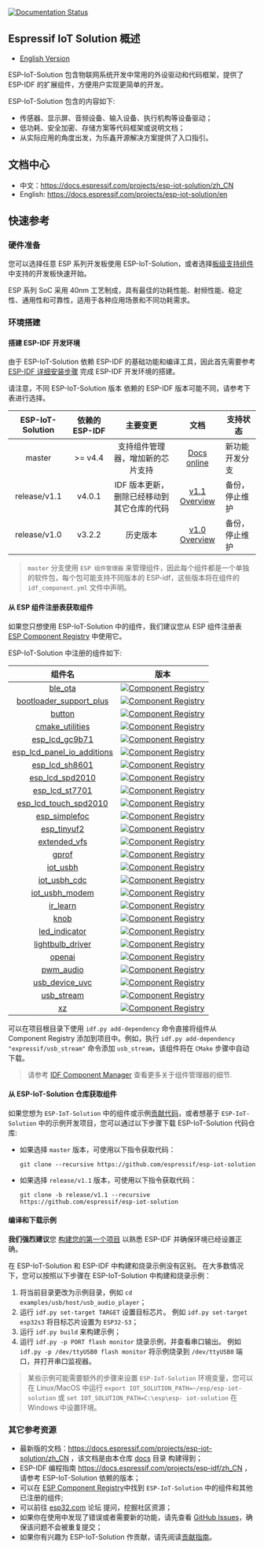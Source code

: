 [![Documentation Status](https://dl.espressif.com/AE/docs/docs_latest.svg)](https://docs.espressif.com/projects/esp-iot-solution/zh_CN)

## Espressif IoT Solution 概述

* [English Version](./README.md)

ESP-IoT-Solution 包含物联网系统开发中常用的外设驱动和代码框架，提供了 ESP-IDF 的扩展组件，方便用户实现更简单的开发。

ESP-IoT-Solution 包含的内容如下:

* 传感器、显示屏、音频设备、输入设备、执行机构等设备驱动；
* 低功耗、安全加密、存储方案等代码框架或说明文档；
* 从实际应用的角度出发，为乐鑫开源解决方案提供了入口指引。

## 文档中心

- 中文：https://docs.espressif.com/projects/esp-iot-solution/zh_CN
- English: https://docs.espressif.com/projects/esp-iot-solution/en

## 快速参考

### 硬件准备

您可以选择任意 ESP 系列开发板使用 ESP-IoT-Solution，或者选择[板级支持组件](./examples/common_components/boards)中支持的开发板快速开始。

ESP 系列 SoC 采用 40nm 工艺制成，具有最佳的功耗性能、射频性能、稳定性、通用性和可靠性，适用于各种应用场景和不同功耗需求。

### 环境搭建

#### 搭建 ESP-IDF 开发环境

由于 ESP-IoT-Solution 依赖 ESP-IDF 的基础功能和编译工具，因此首先需要参考 [ESP-IDF 详细安装步骤](https://docs.espressif.com/projects/esp-idf/zh_CN/latest/esp32/get-started/index.html#get-started-step-by-step) 完成 ESP-IDF 开发环境的搭建。

请注意，不同 ESP-IoT-Solution 版本 依赖的 ESP-IDF 版本可能不同，请参考下表进行选择。

| ESP-IoT-Solution | 依赖的 ESP-IDF |                  主要变更              |            文档              |        支持状态        |
| :--------------: | :------------: | :----------------------------------: |:------------------------------: | ---------------------- |
|      master      |   >= v4.4 |     支持组件管理器，增加新的芯片支持     | [Docs online](https://docs.espressif.com/projects/esp-iot-solution/zh_CN) | 新功能开发分支         |
|   release/v1.1   |     v4.0.1     | IDF 版本更新，删除已经移动到其它仓库的代码  | [v1.1 Overview](https://github.com/espressif/esp-iot-solution/tree/release/v1.1#esp32-iot-solution-overview) | 备份，停止维护 |
|   release/v1.0   |     v3.2.2     | 历史版本                               | [v1.0 Overview](https://github.com/espressif/esp-iot-solution/tree/release/v1.0#esp32-iot-solution-overview) | 备份，停止维护  |

> `master` 分支使用 `ESP 组件管理器` 来管理组件，因此每个组件都是一个单独的软件包，每个包可能支持不同版本的 ESP-idf，这些版本将在组件的 `idf_component.yml` 文件中声明。

#### 从 ESP 组件注册表获取组件

如果您只想使用 ESP-IoT-Solution 中的组件，我们建议您从 ESP 组件注册表 [ESP Component Registry](https://components.espressif.com/) 中使用它。

ESP-IoT-Solution 中注册的组件如下:

<center>

|                                                  组件名                                                  |                                                                                              版本                                                                                               |
| :------------------------------------------------------------------------------------------------------: | :---------------------------------------------------------------------------------------------------------------------------------------------------------------------------------------------: |
|                 [ble_ota](https://components.espressif.com/components/espressif/ble_ota)                 |                 [![Component Registry](https://components.espressif.com/components/espressif/ble_ota/badge.svg)](https://components.espressif.com/components/espressif/ble_ota)                 |
| [bootloader_support_plus](https://components.espressif.com/components/espressif/bootloader_support_plus) | [![Component Registry](https://components.espressif.com/components/espressif/bootloader_support_plus/badge.svg)](https://components.espressif.com/components/espressif/bootloader_support_plus) |
|                  [button](https://components.espressif.com/components/espressif/button)                  |                  [![Component Registry](https://components.espressif.com/components/espressif/button/badge.svg)](https://components.espressif.com/components/espressif/button)                  |
|         [cmake_utilities](https://components.espressif.com/components/espressif/cmake_utilities)         |         [![Component Registry](https://components.espressif.com/components/espressif/cmake_utilities/badge.svg)](https://components.espressif.com/components/espressif/cmake_utilities)         |
|            [esp_lcd_gc9b71](https://components.espressif.com/components/espressif/esp_lcd_gc9b71)            |            [![Component Registry](https://components.espressif.com/components/espressif/esp_lcd_gc9b71/badge.svg)](https://components.espressif.com/components/espressif/esp_lcd_gc9b71)            |
|            [esp_lcd_panel_io_additions](https://components.espressif.com/components/espressif/esp_lcd_panel_io_additions)            |            [![Component Registry](https://components.espressif.com/components/espressif/esp_lcd_panel_io_additions/badge.svg)](https://components.espressif.com/components/espressif/esp_lcd_panel_io_additions)            |
|            [esp_lcd_sh8601](https://components.espressif.com/components/espressif/esp_lcd_sh8601)            |            [![Component Registry](https://components.espressif.com/components/espressif/esp_lcd_sh8601/badge.svg)](https://components.espressif.com/components/espressif/esp_lcd_sh8601)            |
|            [esp_lcd_spd2010](https://components.espressif.com/components/espressif/esp_lcd_spd2010)            |            [![Component Registry](https://components.espressif.com/components/espressif/esp_lcd_spd2010/badge.svg)](https://components.espressif.com/components/espressif/esp_lcd_spd2010)            |
|            [esp_lcd_st7701](https://components.espressif.com/components/espressif/esp_lcd_st7701)            |            [![Component Registry](https://components.espressif.com/components/espressif/esp_lcd_st7701/badge.svg)](https://components.espressif.com/components/espressif/esp_lcd_st7701)            |
|            [esp_lcd_touch_spd2010](https://components.espressif.com/components/espressif/esp_lcd_touch_spd2010)            |            [![Component Registry](https://components.espressif.com/components/espressif/esp_lcd_touch_spd2010/badge.svg)](https://components.espressif.com/components/espressif/esp_lcd_touch_spd2010)            |
|              [esp_simplefoc](https://components.espressif.com/components/espressif/esp_simplefoc)              |              [![Component Registry](https://components.espressif.com/components/espressif/esp_simplefoc/badge.svg)](https://components.espressif.com/components/espressif/esp_simplefoc)              |
|              [esp_tinyuf2](https://components.espressif.com/components/espressif/esp_tinyuf2)              |              [![Component Registry](https://components.espressif.com/components/espressif/esp_tinyuf2/badge.svg)](https://components.espressif.com/components/espressif/esp_tinyuf2)              |
|            [extended_vfs](https://components.espressif.com/components/espressif/extended_vfs)            |            [![Component Registry](https://components.espressif.com/components/espressif/extended_vfs/badge.svg)](https://components.espressif.com/components/espressif/extended_vfs)            |
|                   [gprof](https://components.espressif.com/components/espressif/gprof)                   |                   [![Component Registry](https://components.espressif.com/components/espressif/gprof/badge.svg)](https://components.espressif.com/components/espressif/gprof)                   |
|                [iot_usbh](https://components.espressif.com/components/espressif/iot_usbh)                |                [![Component Registry](https://components.espressif.com/components/espressif/iot_usbh/badge.svg)](https://components.espressif.com/components/espressif/iot_usbh)                |
|            [iot_usbh_cdc](https://components.espressif.com/components/espressif/iot_usbh_cdc)            |            [![Component Registry](https://components.espressif.com/components/espressif/iot_usbh_cdc/badge.svg)](https://components.espressif.com/components/espressif/iot_usbh_cdc)            |
|          [iot_usbh_modem](https://components.espressif.com/components/espressif/iot_usbh_modem)          |          [![Component Registry](https://components.espressif.com/components/espressif/iot_usbh_modem/badge.svg)](https://components.espressif.com/components/espressif/iot_usbh_modem)          |
|                    [ir_learn](https://components.espressif.com/components/espressif/ir_learn)                      |                      [![Component Registry](https://components.espressif.com/components/espressif/ir_learn/badge.svg)](https://components.espressif.com/components/espressif/ir_learn)                      |
|                    [knob](https://components.espressif.com/components/espressif/knob)                    |                    [![Component Registry](https://components.espressif.com/components/espressif/knob/badge.svg)](https://components.espressif.com/components/espressif/knob)                    |
|           [led_indicator](https://components.espressif.com/components/espressif/led_indicator)           |           [![Component Registry](https://components.espressif.com/components/espressif/led_indicator/badge.svg)](https://components.espressif.com/components/espressif/led_indicator)           |
|        [lightbulb_driver](https://components.espressif.com/components/espressif/lightbulb_driver)        |        [![Component Registry](https://components.espressif.com/components/espressif/lightbulb_driver/badge.svg)](https://components.espressif.com/components/espressif/lightbulb_driver)        |
|        [openai](https://components.espressif.com/components/espressif/openai)        |        [![Component Registry](https://components.espressif.com/components/espressif/openai/badge.svg)](https://components.espressif.com/components/espressif/openai)        |
|               [pwm_audio](https://components.espressif.com/components/espressif/pwm_audio)               |               [![Component Registry](https://components.espressif.com/components/espressif/pwm_audio/badge.svg)](https://components.espressif.com/components/espressif/pwm_audio)               |
|              [usb_device_uvc](https://components.espressif.com/components/espressif/usb_device_uvc)              |              [![Component Registry](https://components.espressif.com/components/espressif/usb_device_uvc/badge.svg)](https://components.espressif.com/components/espressif/usb_device_uvc)              |
|              [usb_stream](https://components.espressif.com/components/espressif/usb_stream)              |              [![Component Registry](https://components.espressif.com/components/espressif/usb_stream/badge.svg)](https://components.espressif.com/components/espressif/usb_stream)              |
|                      [xz](https://components.espressif.com/components/espressif/xz)                      |                      [![Component Registry](https://components.espressif.com/components/espressif/xz/badge.svg)](https://components.espressif.com/components/espressif/xz)                      |

</center>

可以在项目根目录下使用 `idf.py add-dependency` 命令直接将组件从 Component Registry 添加到项目中。例如，执行 `idf.py add-dependency "expressif/usb_stream"` 命令添加 `usb_stream`，该组件将在 `CMake` 步骤中自动下载。

> 请参考 [IDF Component Manager](https://docs.espressif.com/projects/esp-idf/en/latest/esp32/api-guides/tools/idf-component-manager.html) 查看更多关于组件管理器的细节.

#### 从 ESP-IoT-Solution 仓库获取组件

如果您想为 `ESP-IoT-Solution` 中的组件或示例[贡献代码](https://docs.espressif.com/projects/esp-iot-solution/zh_CN/latest/contribute/index.html)，或者想基于 `ESP-IoT-Solution` 中的示例开发项目，您可以通过以下步骤下载 ESP-IoT-Solution 代码仓库:

* 如果选择 `master` 版本，可使用以下指令获取代码：

    ```
    git clone --recursive https://github.com/espressif/esp-iot-solution
    ```

* 如果选择 `release/v1.1` 版本，可使用以下指令获取代码：

    ```
    git clone -b release/v1.1 --recursive https://github.com/espressif/esp-iot-solution
    ```

#### 编译和下载示例

**我们强烈建议**您 [构建您的第一个项目](https://docs.espressif.com/projects/esp-idf/en/latest/esp32/get-started/index.html#build-your-first-project) 以熟悉 ESP-IDF 并确保环境已经设置正确。

在 ESP-IoT-Solution 和 ESP-IDF 中构建和烧录示例没有区别。 在大多数情况下，您可以按照以下步骤在 ESP-IoT-Solution 中构建和烧录示例：

1. 将当前目录更改为示例目录，例如 `cd examples/usb/host/usb_audio_player`；
2. 运行 `idf.py set-target TARGET` 设置目标芯片。 例如 `idf.py set-target esp32s3` 将目标芯片设置为 `ESP32-S3`；
3. 运行 `idf.py build` 来构建示例；
4. 运行 `idf.py -p PORT flash monitor` 烧录示例，并查看串口输出。 例如 `idf.py -p /dev/ttyUSB0 flash monitor` 将示例烧录到 `/dev/ttyUSB0` 端口，并打开串口监视器。

> 某些示例可能需要额外的步骤来设置 `ESP-IoT-Solution` 环境变量，您可以在 Linux/MacOS 中运行 `export IOT_SOLUTION_PATH=~/esp/esp-iot-solution` 或 `set IOT_SOLUTION_PATH=C:\esp\esp- iot-solution` 在 Windows 中设置环境。

### 其它参考资源

- 最新版的文档：https://docs.espressif.com/projects/esp-iot-solution/zh_CN ，该文档是由本仓库 [docs](./docs) 目录 构建得到；
- ESP-IDF 编程指南 https://docs.espressif.com/projects/esp-idf/zh_CN ，请参考 ESP-IoT-Solution 依赖的版本；
- 可以在 [ESP Component Registry](https://components.espressif.com/)中找到 `ESP-IoT-Solution` 中的组件和其他已注册的组件;
- 可以前往 [esp32.com](https://www.esp32.com/) 论坛 提问，挖掘社区资源；
- 如果你在使用中发现了错误或者需要新的功能，请先查看 [GitHub Issues](https://github.com/espressif/esp-iot-solution/issues)，确保该问题不会被重复提交；
- 如果你有兴趣为 ESP-IoT-Solution 作贡献，请先阅读[贡献指南](./CONTRIBUTING.rst)。